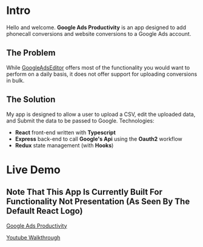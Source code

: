 # Intro

Hello and welcome. **Google Ads Productivity** is an app designed to add phonecall conversions and website conversions to a Google Ads account. 

## The Problem

While [GoogleAdsEditor](https://ads.google.com/home/tools/ads-editor/) offers most of the functionality you would want to perform on a daily basis, it does not offer support for uploading conversions in bulk.

## The Solution

My app is designed to allow a user to upload a CSV, edit the uploaded data, and Submit the data to be passed to Google.
Technologies:
 -  **React** front-end written with **Typescript**
 - **Express** back-end to call **Google's Api** using the **Oauth2** workflow
 - **Redux** state management (with  **Hooks**) 


# Live Demo

## Note That This App Is Currently Built For Functionality Not Presentation (As Seen By The Default React Logo)

[Google Ads Productivity](https://app.jlfaaborg.com/)

[Youtube Walkthrough](https://www.youtube.com/watch?v=MKl3-LJWb3A)

